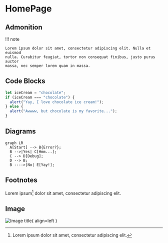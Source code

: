 # HomePage

## Admonition

!!! note

    Lorem ipsum dolor sit amet, consectetur adipiscing elit. Nulla et euismod
    nulla. Curabitur feugiat, tortor non consequat finibus, justo purus auctor
    massa, nec semper lorem quam in massa.

## Code Blocks

```ts
let iceCream = "chocolate";
if (iceCream === "chocolate") {
  alert("Yay, I love chocolate ice cream!");
} else {
  alert("Awwww, but chocolate is my favorite...");
}
```

## Diagrams

```mermaid
graph LR
  A[Start] --> B{Error?};
  B -->|Yes| C[Hmm...];
  C --> D[Debug];
  D --> B;
  B ---->|No| E[Yay!];
```

## Footnotes
Lorem ipsum[^1] dolor sit amet, consectetur adipiscing elit.

## Image
![Image title](https://dummyimage.com/600x400/eee/aaa){ align=left }

[^1]: Lorem ipsum dolor sit amet, consectetur adipiscing elit.
